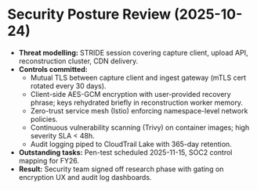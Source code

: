 # Security Posture Review (2025-10-24)

- **Threat modelling:** STRIDE session covering capture client, upload API, reconstruction cluster, CDN delivery.
- **Controls committed:**
  - Mutual TLS between capture client and ingest gateway (mTLS cert rotated every 30 days).
  - Client-side AES-GCM encryption with user-provided recovery phrase; keys rehydrated briefly in reconstruction worker memory.
  - Zero-trust service mesh (Istio) enforcing namespace-level network policies.
  - Continuous vulnerability scanning (Trivy) on container images; high severity SLA < 48h.
  - Audit logging piped to CloudTrail Lake with 365-day retention.
- **Outstanding tasks:** Pen-test scheduled 2025-11-15, SOC2 control mapping for FY26.
- **Result:** Security team signed off research phase with gating on encryption UX and audit log dashboards.
